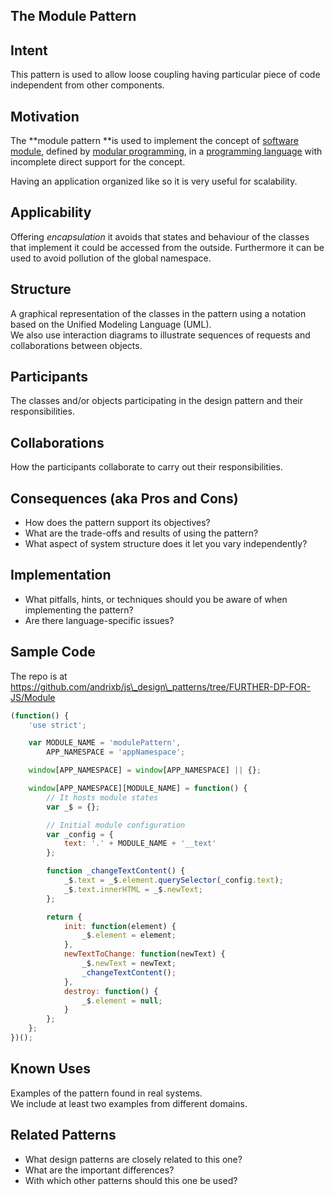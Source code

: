 ## The Module Pattern

## Intent

This pattern is used to allow loose coupling having particular piece of code independent from other components.

## Motivation

The **module pattern **is used to implement the concept of [software module](https://en.wiktionary.org/wiki/Software_module), defined by [modular programming](https://en.wikipedia.org/wiki/Modular_programming), in a [programming language](https://en.wikipedia.org/wiki/Programming_language) with incomplete direct support for the concept.

Having an application organized like so it is very useful for scalability.

## Applicability

Offering _encapsulation_ it avoids that states and behaviour of the classes that implement it could be accessed from the outside. Furthermore it can be used to avoid pollution of the global namespace.

## Structure

A graphical representation of the classes in the pattern using a notation based on the Unified Modeling Language \(UML\).  
We also use interaction diagrams to illustrate sequences of requests and collaborations between objects.

## Participants

The classes and/or objects participating in the design pattern and their responsibilities.

## Collaborations

How the participants collaborate to carry out their responsibilities.

## Consequences \(aka Pros and Cons\)

* How does the pattern support its objectives?
* What are the trade-offs and results of using the pattern?
* What aspect of system structure does it let you vary independently?

## Implementation

* What pitfalls, hints, or techniques should you be aware of when implementing the pattern?
* Are there language-specific issues?

## Sample Code

The repo is at https://github.com/andrixb/js\_design\_patterns/tree/FURTHER-DP-FOR-JS/Module

```js
(function() {
    'use strict';

    var MODULE_NAME = 'modulePattern',
        APP_NAMESPACE = 'appNamespace';

    window[APP_NAMESPACE] = window[APP_NAMESPACE] || {};

    window[APP_NAMESPACE][MODULE_NAME] = function() {
        // It hosts module states
        var _$ = {};

        // Initial module configuration
        var _config = {
            text: '.' + MODULE_NAME + '__text'
        };

        function _changeTextContent() {
            _$.text = _$.element.querySelector(_config.text);
            _$.text.innerHTML = _$.newText;
        };

        return {
            init: function(element) {
                _$.element = element;
            },
            newTextToChange: function(newText) {
                _$.newText = newText;
                _changeTextContent();
            },
            destroy: function() {
                _$.element = null;
            }
        };
    };
})();

```

## Known Uses

Examples of the pattern found in real systems.  
We include at least two examples from different domains.

## Related Patterns

* What design patterns are closely related to this one?
* What are the important differences?
* With which other patterns should this one be used?



